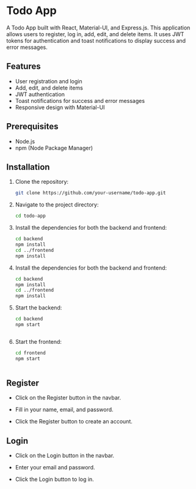 # Todo App

A Todo App built with React, Material-UI, and Express.js. This application allows users to register, log in, add, edit, and delete items. It uses JWT tokens for authentication and toast notifications to display success and error messages.

## Features

- User registration and login
- Add, edit, and delete items
- JWT authentication
- Toast notifications for success and error messages
- Responsive design with Material-UI

## Prerequisites

- Node.js
- npm (Node Package Manager)

## Installation

1. Clone the repository:

   ```bash
   git clone https://github.com/your-username/todo-app.git

2. Navigate to the project directory:

   ```bash
   cd todo-app


3. Install the dependencies for both the backend and frontend:

   ```bash
   cd backend
   npm install
   cd ../frontend
   npm install

3. Install the dependencies for both the backend and frontend:

   ```bash
   cd backend
   npm install
   cd ../frontend
   npm install

4. Start the backend:

   ```bash
   cd backend
   npm start



3. Start the frontend:

   ```bash
   cd frontend
   npm start



 ## Register

   - Click on the Register button in the navbar.

   - Fill in your name, email, and password.
   
   - Click the Register button to create an account.

## Login 

   - Click on the Login button in the navbar.

   - Enter your email and password.
   
   - Click the Login button to log in.

   





